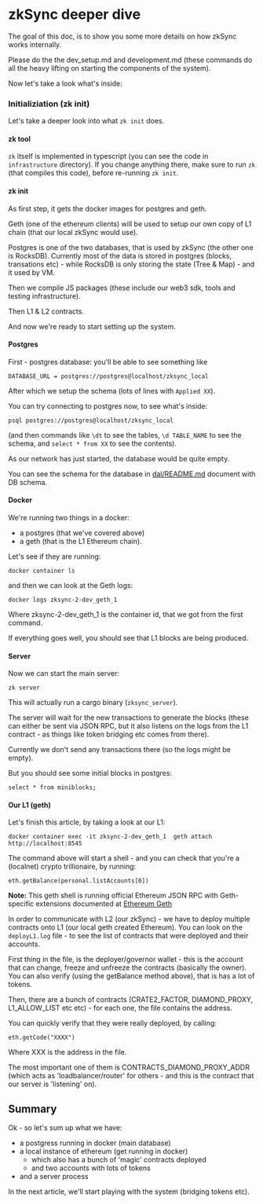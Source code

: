 # zkSync deeper dive

The goal of this doc, is to show you some more details on how zkSync works internally.

Please do the the dev_setup.md and development.md (these commands do all the heavy lifting on starting the components of
the system).

Now let's take a look what's inside:

### Initializiation (zk init)

Let's take a deeper look into what `zk init` does.

#### zk tool

`zk` itself is implemented in typescript (you can see the code in `infrastructure` directory). If you change anything
there, make sure to run `zk` (that compiles this code), before re-running `zk init`.

#### zk init

As first step, it gets the docker images for postgres and geth.

Geth (one of the ethereum clients) will be used to setup our own copy of L1 chain (that our local zkSync would use).

Postgres is one of the two databases, that is used by zkSync (the other one is RocksDB). Currently most of the data is
stored in postgres (blocks, transations etc) - while RocksDB is only storing the state (Tree & Map) - and it used by VM.

Then we compile JS packages (these include our web3 sdk, tools and testing infrastructure).

Then L1 & L2 contracts.

And now we're ready to start setting up the system.

#### Postgres

First - postgres database: you'll be able to see something like

```
DATABASE_URL = postgres://postgres@localhost/zksync_local
```

After which we setup the schema (lots of lines with `Applied XX`).

You can try connecting to postgres now, to see what's inside:

```
psql postgres://postgres@localhost/zksync_local
```

(and then commands like `\dt` to see the tables, `\d TABLE_NAME` to see the schema, and `select * from XX` to see the
contents).

As our network has just started, the database would be quite empty.

You can see the schema for the database in [dal/README.md](../../core/lib/dal/README.md)
document with DB schema.

#### Docker

We're running two things in a docker:

- a postgres (that we've covered above)
- a geth (that is the L1 Ethereum chain).

Let's see if they are running:

```
docker container ls
```

and then we can look at the Geth logs:

```
docker logs zksync-2-dev_geth_1
```

Where zksync-2-dev_geth_1 is the container id, that we got from the first command.

If everything goes well, you should see that L1 blocks are being produced.

#### Server

Now we can start the main server:

```
zk server
```

This will actually run a cargo binary (`zksync_server`).

The server will wait for the new transactions to generate the blocks (these can either be sent via JSON RPC, but it also
listens on the logs from the L1 contract - as things like token bridging etc comes from there).

Currently we don't send any transactions there (so the logs might be empty).

But you should see some initial blocks in postgres:

```
select * from miniblocks;
```

#### Our L1 (geth)

Let's finish this article, by taking a look at our L1:

```
docker container exec -it zksync-2-dev_geth_1  geth attach http://localhost:8545
```

The command above will start a shell - and you can check that you're a (localnet) crypto trillionaire, by running:

```
eth.getBalance(personal.listAccounts[0])
```

**Note:** This geth shell is running official Ethereum JSON RPC with Geth-specific extensions documented at
[Ethereum Geth](https://geth.ethereum.org/docs/interacting-with-geth/rpc/ns-eth)

In order to communicate with L2 (our zkSync) - we have to deploy multiple contracts onto L1 (our local geth created
Ethereum). You can look on the `deployL1.log` file - to see the list of contracts that were deployed and their accounts.

First thing in the file, is the deployer/governor wallet - this is the account that can change, freeze and unfreeze the
contracts (basically the owner). You can also verify (using the getBalance method above), that is has a lot of tokens.

Then, there are a bunch of contracts (CRATE2_FACTOR, DIAMOND_PROXY, L1_ALLOW_LIST etc etc) - for each one, the file
contains the address.

You can quickly verify that they were really deployed, by calling:

```
eth.getCode("XXXX")
```

Where XXX is the address in the file.

The most important one of them is CONTRACTS_DIAMOND_PROXY_ADDR (which acts as 'loadbalancer/router' for others - and
this is the contract that our server is 'listening' on).

## Summary

Ok - so let's sum up what we have:

- a postgress running in docker (main database)
- a local instance of ethereum (get running in docker)
  - which also has a bunch of 'magic' contracts deployed
  - and two accounts with lots of tokens
- and a server process

In the next article, we'll start playing with the system (bridging tokens etc).
